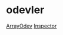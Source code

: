 # odevler
[ArrayOdev](https://beyzakoser.github.io/odevler/Array%20Demo.html)
[Inspector](https://beyzakoser.github.io/odevler/inspector.html)
